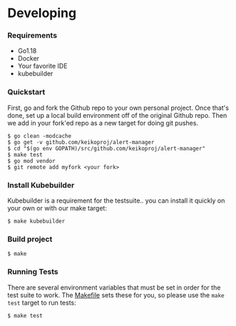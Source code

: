 # Developing


### Requirements
* Go1.18
* Docker
* Your favorite IDE
* kubebuilder


### Quickstart

First, go and fork the Github repo to your own personal project. Once that's
done, set up a local build environment off of the original Github repo. Then we
add in your fork'ed repo as a new target for doing git pushes.

    $ go clean -modcache
    $ go get -v github.com/keikoproj/alert-manager
    $ cd "$(go env GOPATH)/src/github.com/keikoproj/alert-manager"
    $ make test
    $ go mod vendor
    $ git remote add myfork <your fork>

### Install Kubebuilder

Kubebuilder is a requirement for the testsuite.. you can install it quickly
on your own or with our make target:

    $ make kubebuilder

### Build project

    $ make

### Running Tests

There are several environment variables that must be set in order for the
test suite to work. The [Makefile](/Makefile) sets these for you, so please
use the `make test` target to run tests:

    $ make test